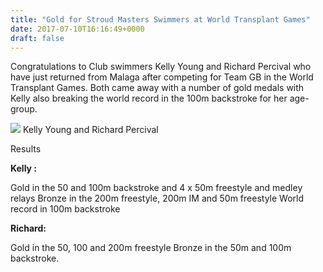 ```yaml
---
title: "Gold for Stroud Masters Swimmers at World Transplant Games"
date: 2017-07-10T16:16:49+0000
draft: false
---
```

Congratulations to Club swimmers Kelly Young and Richard Percival who have just returned from Malaga after competing for Team GB in the World Transplant Games. Both came away with a number of gold medals with Kelly also breaking the world record in the 100m backstroke for her age-group.

![](/images/2017/07/richarh_and_kelly.png)
 Kelly Young and Richard Percival



Results

**Kelly :**

Gold in the 50 and 100m backstroke and 4 x 50m freestyle and medley relays
Bronze in the 200m freestyle, 200m IM and 50m freestyle
World record in 100m backstroke

**Richard:**

Gold in the 50, 100 and 200m freestyle
Bronze in the 50m and 100m backstroke.

